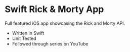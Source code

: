 # Swift Rick & Morty App

Full featured iOS app showcasing the Rick and Morty API.

- Written in Swift
- Unit Tested
- Followed through series on YouTube